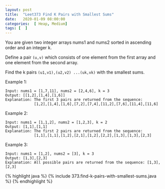 ```yaml
---
layout: post
title:  "Leet373 Find K Pairs with Smallest Sums"
date:   2020-01-09 08:00:00
categories:  [ Heap, Medium]
tags: [  ]
---
```

You are given two integer arrays nums1 and nums2 sorted in ascending order and an integer k.

Define a pair `(u,v)` which consists of one element from the first array and one element from the second array.

Find the k pairs `(u1,v1),(u2,v2) ...(uk,vk)` with the smallest sums.

Example 1:
```
Input: nums1 = [1,7,11], nums2 = [2,4,6], k = 3
Output: [[1,2],[1,4],[1,6]] 
Explanation: The first 3 pairs are returned from the sequence: 
             [1,2],[1,4],[1,6],[7,2],[7,4],[11,2],[7,6],[11,4],[11,6]
```
Example 2:
```
Input: nums1 = [1,1,2], nums2 = [1,2,3], k = 2
Output: [1,1],[1,1]
Explanation: The first 2 pairs are returned from the sequence: 
             [1,1],[1,1],[1,2],[2,1],[1,2],[2,2],[1,3],[1,3],[2,3]
```
Example 3:
```
Input: nums1 = [1,2], nums2 = [3], k = 3
Output: [1,3],[2,3]
Explanation: All possible pairs are returned from the sequence: [1,3],[2,3]
```
{% highlight java %}
{% include 373.find-k-pairs-with-smallest-sums.java %}
{% endhighlight %}